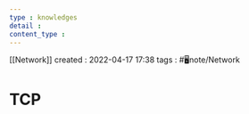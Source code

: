 ```yaml
---
type : knowledges
detail : 
content_type :
---
```


[[Network]]
created : 2022-04-17 17:38
tags : #🖥️note/Network 

# TCP
